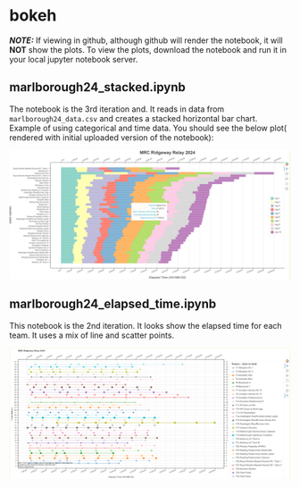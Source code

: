 # bokeh

***NOTE:*** If viewing in github, although github will render the notebook, it will **NOT** show the plots.  To view the plots, download the notebook and run it in your local jupyter notebook server.  

## marlborough24_stacked.ipynb

The notebook is the 3rd iteration and.  It reads in data from `marlborough24_data.csv` and creates a stacked horizontal bar chart.  Example of using categorical and time data.  You should see the below plot( rendered with initial uploaded version of the notebook):

![alt text](image.png)
  
## marlborough24_elapsed_time.ipynb

This notebook is the 2nd iteration.  It looks show the elapsed time for each team.  It uses a mix of line and scatter points.

![alt text](image-1.png)